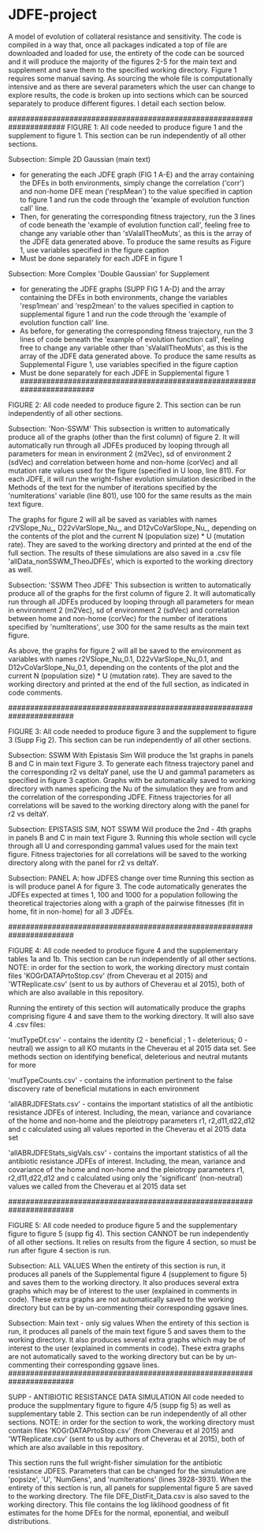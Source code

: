 # JDFE-project
A model of evolution of collateral resistance and sensitivity. The code is compiled in a way that, once all packages indicated a top of file are downloaded and loaded for use, the entirety of the code can be sourced and it will produce the majority of the figures 2-5 for the main text and supplement and save them to the specified working directory. Figure 1 requires some manual saving. As sourcing the whole file is computationally intensive and as there are several parameters which the user can change to explore results, the code is broken up into sections which can be sourced separately to produce different figures. I detail each section below.


#####################################################################
FIGURE 1:
All code needed to produce figure 1 and the supplement to figure 1. This section can be run independently of all other sections. 

Subsection: Simple 2D Gaussian (main text)
- for generating the each JDFE graph (FIG 1 A-E) and the array containing the DFEs in both environments, simply change the correlation ('corr') and non-home DFE mean ('respMean') to the value specified in caption to figure 1 and run the code through the 'example of evolution function call' line. 
- Then, for generating the corresponding fitness trajectory, run the 3 lines of code beneath the 'example of evolution function call', feeling free to change any variable other than 'sValallTheoMuts', as this is the array of the JDFE data generated above. To produce the same results as Figure 1, use variables specified in the figure caption 
- Must be done separately for each JDFE in figure 1

Subsection: More Complex 'Double Gaussian' for Supplement
- for generating the JDFE graphs (SUPP FIG 1 A-D) and the array containing the DFEs in both environments, change the variables 'resp1mean' and 'resp2mean' to the values specified in caption to supplemental figure 1 and run the code through the 'example of evolution function call' line. 
- As before, for generating the corresponding fitness trajectory, run the 3 lines of code beneath the 'example of evolution function call', feeling free to change any variable other than 'sValallTheoMuts', as this is the array of the JDFE data generated above. To produce the same results as Supplemental Figure 1, use variables specified in the figure caption 
- Must be done separately for each JDFE in Supplemental figure 1
#######################################################################

FIGURE 2:
All code needed to produce figure 2. This section can be run independently of all other sections. 

Subsection: 'Non-SSWM'
This subsection is written to automatically produce all of the graphs (other than the first column) of figure 2. It will automatically run through all JDFEs produced by looping through all parameters for mean in environment 2 (m2Vec), sd of environment 2 (sdVec) and correlation between home and non-home (corVec) and all mutation rate values used for the figure (specified in U loop, line 811). For each JDFE, it will run the wright-fisher evolution simulation desicribed in the Methods of the text for the number of iterations specified by the 'numIterations' variable (line 801), use 100 for the same results as the main text figure. 

The graphs for figure 2 will all be saved as variables with names r2VSlope_Nu_<INSERTNU>, D22vVarSlope_Nu_<INSERTNU>, and D12vCoVarSlope_Nu_<INSERTNU>, depending on the contents of the plot and the current N (population size) * U (mutation rate). They are saved to the working directory and printed at the end of the full section. The results of these simulations are also saved in a .csv file 'allData_nonSSWM_TheoJDFEs', which is exported to the working directory as well.
  
  
Subsection: 'SSWM Theo JDFE'
This subsection is written to automatically produce all of the graphs for the first column of figure 2. It will automatically run through all JDFEs produced by looping through all parameters for mean in environment 2 (m2Vec), sd of environment 2 (sdVec) and correlation between home and non-home (corVec) for the number of iterations specified by 'numIterations', use 300 for the same results as the main text figure. 
  
  As above, the graphs for figure 2 will all be saved to the environment as variables with names r2VSlope_Nu_0.1, D22vVarSlope_Nu_0.1, and D12vCoVarSlope_Nu_0.1, depending on the contents of the plot and the current N (population size) * U (mutation rate). They are saved to the working directory and printed at the end of the full section, as indicated in code comments. 
  
#######################################################################
  
FIGURE 3:
All code needed to produce figure 3 and the supplement to figure 3 (Supp Fig 2). This section can be run independently of all other sections.

Subsection: SSWM With Epistasis Sim
Will produce the 1st graphs in panels B and C in main text Figure 3. To generate each fitness trajectory panel and the corresponding r2 vs deltaY panel, use the U and gamma1 parameters as specified in figure 3 caption. Graphs with be automatically saved to working directory with names speficing the Nu of the simulation they are from and the correlation of the corresponding JDFE. Fitness trajectories for all correlations will be saved to the working directory along with the panel for r2 vs deltaY.

Subsection:  EPISTASIS SIM, NOT SSWM 
Will produce the 2nd - 4th graphs in panels B and C in main text Figure 3. Running this whole section will cycle through all U and corresponding gamma1 values used for the main text figure. Fitness trajectories for all correlations will be saved to the working directory along with the panel for r2 vs deltaY.
  

Subsection: PANEL A: how JDFES change over time
Running this section as is will produce panel A for figure 3. The code automatically generates the JDFEs expected at times 1, 100 and 1000 for a population following the theoretical trajectories along with a graph of the pairwise fitnesses (fit in home, fit in non-home) for all 3 JDFEs. 

#######################################################################

FIGURE 4:
All code needed to produce figure 4 and the supplementary tables 1a and 1b. This section can be run independently of all other sections. NOTE: in order for the section to work, the working directory must contain files 'KOGrDATAPrtoStop.csv' (from Cheverau et al 2015) and 'WTReplicate.csv' (sent to us by authors of Cheverau et al 2015), both of which are also available in this repository. 

Running the entirety of this section will automatically produce the graphs comprising figure 4 and save them to the working directory. It will also save 4 .csv files: 

'mutTypeDf.csv' - contains the identity (2 - beneficial ; 1 - deleterious; 0 - neutral) we assign to all KO mutants in the Cheverau et al 2015 data set. See methods section on identifying benefical, deleterious and neutral mutants for more

'mutTypeCounts.csv' - contains the information pertinent to the false discovery rate of beneficial mutations in each environment 

'allABRJDFEStats.csv' - contains the important statistics of all the antibiotic resistance JDFEs of interest. Including, the mean, variance and covariance of the home and non-home and the pleiotropy parameters r1, r2,d11,d22,d12 and c calculated using all values reported in the Cheverau et al 2015 data set

'allABRJDFEStats_sigVals.csv' - contains the important statistics of all the antibiotic resistance JDFEs of interest. Including, the mean, variance and covariance of the home and non-home and the pleiotropy parameters r1, r2,d11,d22,d12 and c calculated using only the 'significant' (non-neutral) values we called from the Cheverau et al 2015 data set

#######################################################################

FIGURE 5:
All code needed to produce figure 5 and the supplementary figure to figure 5 (supp fig 4). This section CANNOT be run independently of all other sections. It relies on results from the figure 4 section, so must be run after figure 4 section is run. 

Subsection: ALL VALUES
When the entirety of this section is run, it produces all panels of the Supplemental figure 4 (supplement to figure 5) and saves them to the working directory. It also produces several extra graphs which may be of interest to the user (explained in comments in code). These extra graphs are not automatically saved to the working directory but can be by un-commenting their corresponding ggsave lines. 

Subsection: Main text - only sig values 
When the entirety of this section is run, it produces all panels of the main text figure 5  and saves them to the working directory. It also produces several extra graphs which may be of interest to the user (explained in comments in code). These extra graphs are not automatically saved to the working directory but can be by un-commenting their corresponding ggsave lines. 
#######################################################################

SUPP - ANTIBIOTIC RESISTANCE DATA SIMULATION
All code needed to produce the supplmentary figure to figure 4/5 (supp fig 5) as well as supplementary table 2. This section can be run independently of all other sections. NOTE: in order for the section to work, the working directory must contain files 'KOGrDATAPrtoStop.csv' (from Cheverau et al 2015) and 'WTReplicate.csv' (sent to us by authors of Cheverau et al 2015), both of which are also available in this repository. 


This section runs the full wright-fisher simulation for the antibiotic resistance JDFES. Parameters that can be changed for the simulation are 'popsize', 'U', 'NumGens', and 'numIterations' (lines 3928-3931). When the entirety of this section is run, all panels for supplemental figure 5 are saved to the working directory. The file DFE_DistFit_Data.csv is also saved to the working directory. This file contains the log liklihood goodness of fit estimates for the home DFEs for the normal, eponential, and weibull distributions. 







